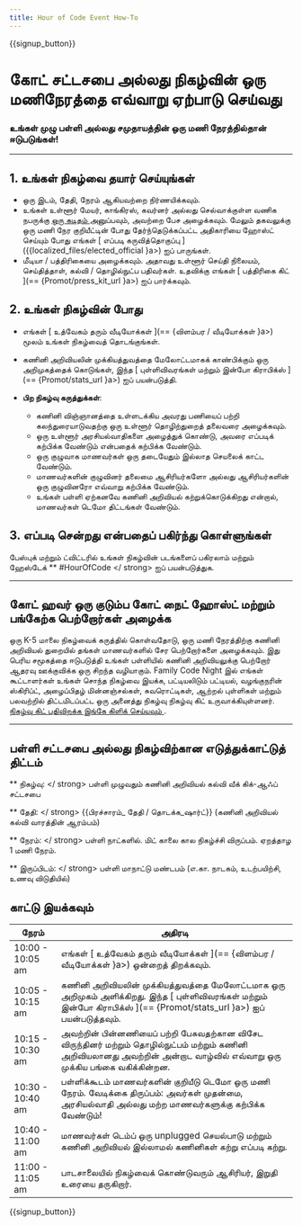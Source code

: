 ```yaml
---
title: Hour of Code Event How-To
---
```


{{signup_button}}

# கோட் சட்டசபை அல்லது நிகழ்வின் ஒரு மணிநேரத்தை எவ்வாறு ஏற்பாடு செய்வது

### உங்கள் முழு பள்ளி அல்லது சமுதாயத்தின் ஒரு மணி நேரத்தில்தான் ஈடுபடுங்கள்!

* * *

## 1. உங்கள் நிகழ்வை தயார் செய்யுங்கள்

- ஒரு இடம், தேதி, நேரம் ஆகியவற்றை நிர்ணயிக்கவும்.
- உங்கள் உள்ளூர் மேயர், காங்கிரஸ், கவர்னர் அல்லது செல்வாக்குள்ள வணிக நபருக்கு [ ஒரு கடிதம் ](https://hourofcode.com/promote/resources#sample-emails) அனுப்பவும், அவற்றை பேச அழைக்கவும். மேலும் தகவலுக்கு ஒரு மணி நேர குறியீட்டின் போது தேர்ந்தெடுக்கப்பட்ட அதிகாரியை ஹோஸ்ட் செய்யும் போது எங்கள் [ எப்படி கருவித்தொகுப்பு ]({{localized_files/elected_official }a>) ஐப் பாருங்கள்.
- மீடியா / பத்திரிகையை அழைக்கவும். அதாவது உள்ளூர் செய்தி நிலையம், செய்தித்தாள், கல்வி / தொழில்நுட்ப பதிவர்கள். உதவிக்கு எங்கள் [ பத்திரிகை கிட் ](== {Promot/press_kit_url }a>) ஐப் பார்க்கவும்.

## 2. உங்கள் நிகழ்வின் போது

- எங்கள் [ உத்வேகம் தரும் வீடியோக்கள் ](== {விளம்பர / வீடியோக்கள் }a>) மூலம் உங்கள் நிகழ்வைத் தொடங்குங்கள்.
- கணினி அறிவியலின் முக்கியத்துவத்தை மேலோட்டமாகக் காண்பிக்கும் ஒரு அறிமுகத்தைக் கொடுங்கள், இந்த [ புள்ளிவிவரங்கள் மற்றும் இன்போ கிராபிக்ஸ் ](== {Promot/stats_url }a>) ஐப் பயன்படுத்தி.   
      
    
- **பிற நிகழ்வு கருத்துக்கள்**: 
    - கணினி விஞ்ஞானத்தை உள்ளடக்கிய அவரது பணியைப் பற்றி கலந்துரையாடுவதற்கு ஒரு உள்ளூர் தொழிற்துறைத் தலைவரை அழைக்கவும்.
    - ஒரு உள்ளூர் அரசியல்வாதிகளை அழைத்துக் கொண்டு, அவரை எப்படிக் கற்பிக்க வேண்டும் என்பதைக் கற்பிக்க வேண்டும்.
    - ஒரு குழுவாக மாணவர்கள் ஒரு தடையேதும் இல்லாத செயலைக் காட்ட வேண்டும்.
    - மாணவர்களின் குழுவினர் தலைமை ஆசிரியர்களோ அல்லது ஆசிரியர்களின் ஒரு குழுவினரோ எவ்வாறு கற்பிக்க வேண்டும்.
    - உங்கள் பள்ளி ஏற்கனவே கணினி அறிவியல் கற்றுக்கொடுக்கிறது என்றால், மாணவர்கள் டெமோ திட்டங்கள் வேண்டும்.

## 3. எப்படி சென்றது என்பதைப் பகிர்ந்து கொள்ளுங்கள்

பேஸ்புக் மற்றும் ட்விட்டரில் உங்கள் நிகழ்வின் படங்களைப் பகிரலாம் மற்றும் ஹேஸ்டேக் ** #HourOfCode </ strong> ஐப் பயன்படுத்துக.</p> 

* * *

## கோட் ஹவர் ஒரு குடும்ப கோட் நைட் ஹோஸ்ட் மற்றும் பங்கேற்க பெற்றோர்கள் அழைக்க

ஒரு K-5 மாலை நிகழ்வைக் கருத்தில் கொள்வதோடு, ஒரு மணி நேரத்திற்கு கணினி அறிவியல் துறையில் தங்கள் மாணவர்களில் சேர பெற்றோர்களை அழைக்கவும். இது பெரிய சமூகத்தை ஈடுபடுத்தி உங்கள் பள்ளியில் கணினி அறிவியலுக்கு பெற்றோர் ஆதரவு ஊக்குவிக்க ஒரு சிறந்த வழியாகும். Family Code Night இல் எங்கள் கூட்டாளர்கள் உங்கள் சொந்த நிகழ்வை இயக்க, பட்டியலிடும் பட்டியல், வழங்குநரின் ஸ்கிரிப்ட், அழைப்பிதழ் மின்னஞ்சல்கள், சுவரொட்டிகள், ஆற்றல் புள்ளிகள் மற்றும் பலவற்றில் திட்டமிடப்பட்ட ஒரு அனைத்து நிகழ்வு நிகழ்வு கிட் உருவாக்கியுள்ளனர். [ நிகழ்வு கிட் பதிவிறக்க இங்கே கிளிக் செய்யவும் ](http://www.familycodenight.org/DownloadCodeDotOrg.html).

* * *

## பள்ளி சட்டசபை அல்லது நிகழ்விற்கான எடுத்துக்காட்டுத் திட்டம்

** நிகழ்வு: </ strong> பள்ளி முழுவதும் கணினி அறிவியல் கல்வி வீக் கிக்-ஆஃப் சட்டசபை</p> 

** தேதி: </ strong> {{பிரச்சாரம்_ தேதி / தொடக்க_ஷார்ட்}} (கணினி அறிவியல் கல்வி வாரத்தின் ஆரம்பம்)</p> 

** நேரம்: </ strong> பள்ளி நாட்களில். மிட் காலை கால நிகழ்ச்சி விருப்பம். ஏறத்தாழ 1 மணி நேரம்.</p> 

** இருப்பிடம்: </ strong> பள்ளி மாநாட்டு மண்டபம் (எ.கா. நாடகம், உடற்பயிற்சி, உணவு விடுதியில்)</p> 

## காட்டு இயக்கவும்

| நேரம்            | அதிரடி                                                                                                                                                                   |
| ---------------- | ------------------------------------------------------------------------------------------------------------------------------------------------------------------------ |
| 10:00 - 10:05 am | எங்கள் [ உத்வேகம் தரும் வீடியோக்கள் ](== {விளம்பர / வீடியோக்கள் }a>) ஒன்றைத் திறக்கவும்.                                                                                 |
| 10:05 - 10:15 am | கணினி அறிவியலின் முக்கியத்துவத்தை மேலோட்டமாக ஒரு அறிமுகம் அளிக்கிறது. இந்த [ புள்ளிவிவரங்கள் மற்றும் இன்போ கிராபிக்ஸ் ](== {Promot/stats_url }a>) ஐப் பயன்படுத்தவும்.    |
| 10:15 - 10:30 am | அவற்றின் பின்னணியைப் பற்றி பேசுவதற்கான விசேட விருந்தினர் மற்றும் தொழில்நுட்பம் மற்றும் கணினி அறிவியலானது அவற்றின் அன்றாட வாழ்வில் எவ்வாறு ஒரு முக்கிய பங்கை வகிக்கின்றன. |
| 10:30 - 10:40 am | பள்ளிக்கூடம் மாணவர்களின் குறியீடு டெமோ ஒரு மணி நேரம். வேடிக்கை திருப்பம்: அவர்கள் முதன்மை, அரசியல்வாதி அல்லது மற்ற மாணவர்களுக்கு கற்பிக்க வேண்டும்!                      |
| 10:40 - 11:00 am | மாணவர்கள் டெம்ப் ஒரு unplugged செயல்பாடு மற்றும் கணினி அறிவியல் இல்லாமல் கணினிகள் கற்று எப்படி கற்று.                                                                    |
| 11:00 - 11:05 am | பாடசாலையில் நிகழ்வைக் கொண்டுவரும் ஆசிரியர், இறுதி உரையை தருகிறார்.                                                                                                       |

{{signup_button}}